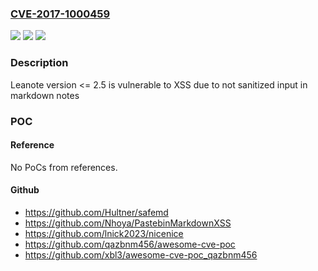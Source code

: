 ### [CVE-2017-1000459](https://cve.mitre.org/cgi-bin/cvename.cgi?name=CVE-2017-1000459)
![](https://img.shields.io/static/v1?label=Product&message=n%2Fa&color=blue)
![](https://img.shields.io/static/v1?label=Version&message=n%2Fa&color=blue)
![](https://img.shields.io/static/v1?label=Vulnerability&message=n%2Fa&color=brighgreen)

### Description

Leanote version <= 2.5 is vulnerable to XSS due to not sanitized input in markdown notes

### POC

#### Reference
No PoCs from references.

#### Github
- https://github.com/Hultner/safemd
- https://github.com/Nhoya/PastebinMarkdownXSS
- https://github.com/lnick2023/nicenice
- https://github.com/qazbnm456/awesome-cve-poc
- https://github.com/xbl3/awesome-cve-poc_qazbnm456

